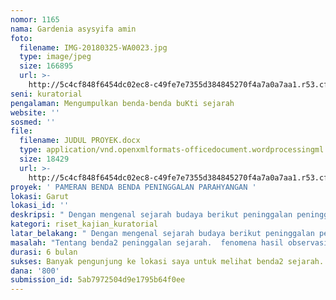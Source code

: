 ```yaml
---
nomor: 1165
nama: Gardenia asysyifa amin
foto:
  filename: IMG-20180325-WA0023.jpg
  type: image/jpeg
  size: 166895
  url: >-
    http://5c4cf848f6454dc02ec8-c49fe7e7355d384845270f4a7a0a7aa1.r53.cf2.rackcdn.com/5f015eed-b237-44a0-922d-723f6b383b8b/IMG-20180325-WA0023.jpg
seni: kuratorial
pengalaman: Mengumpulkan benda-benda buKti sejarah
website: ''
sosmed: ''
file:
  filename: JUDUL PROYEK.docx
  type: application/vnd.openxmlformats-officedocument.wordprocessingml.document
  size: 18429
  url: >-
    http://5c4cf848f6454dc02ec8-c49fe7e7355d384845270f4a7a0a7aa1.r53.cf2.rackcdn.com/0958867e-f6b2-4024-bf43-34055ded3dab/JUDUL%20PROYEK.docx
proyek: ' PAMERAN BENDA BENDA PENINGGALAN PARAHYANGAN '
lokasi: Garut
lokasi_id: ''
deskripsi: " Dengan mengenal sejarah budaya berikut peninggalan peninggalannya akan menjadi bagi pengetahuan tentang masyarakatnya dan juga pembentukan kepribadian yang sesuai dengan budaya masyarakatnya. Pengetahuan tersebut pada masa lalu dituturkan dalam bentuk cerita atau dongeng berkenaan dengan lingkungannya. Saat ini pengetahun\_ diajarkan secara formal maupun melalui berbagai informasi media masa secara nonformal.\_ Dengan demikian, pegentahuan sejarah budaya semakin fenomena hasil observasi dan wawancara dengan informan tentang Limbangan ( Garut) diantaranya: 1. Nama-nama tempat dan Gunung memiliki kaitan dengan masa lalu, seperti Gunung Sangiang,Gunung Batara Guru dan Gunung Baru Batu.\_ 2. Masyarakat menceritakan mengenai ratusan Makam yang dianggap sakral atau suci. Selain sebagai tempat pertapaan dan mistis. 3. Banyaknya bentuk bebatuan yang memiliki makna dimasyarakat. Berbagai batu yang menyerupai tempat ritual pada masa pra sejarah. Pada bulan Oktober ditemukan sejumlah situs batu yang diperkirakan artefak sejarah budaya menyerupai bangunan, meja sesaji, punden berundak, dan menhir, berbagai lesung, batu peti, juga semacam batu gores yang memiliki lambang - lambang. 4. Penemuan Ratusan batu amulet, artefak dan batu unik, dari tahun 1996\_ sudah menemukan batu sisa-sisa bangunan. Berbagai bentukan batu yang diperkirakan bagian dari senjata, alat-alat pertanian dan benda-benda ritual. Adapun lokasinya tersebar luas di tengah sawah, kebun, dan di dalam hutan.  "
kategori: riset_kajian_kuratorial
latar_belakang: " Dengan mengenal sejarah budaya berikut peninggalan peninggalannya akan menjadi bagi pengetahuan tentang masyarakatnya dan juga pembentukan kepribadian yang sesuai dengan budaya masyarakatnya. Pengetahuan tersebut pada masa lalu dituturkan dalam bentuk cerita atau dongeng berkenaan dengan lingkungannya. Saat ini pengetahun\_ diajarkan secara formal maupun melalui berbagai informasi media masa secara nonformal.\_ Dengan demikian, pegentahuan sejarah budaya semakin fenomena hasil observasi dan wawancara dengan informan tentang Limbangan ( Garut) diantaranya: 1. Nama-nama tempat dan Gunung memiliki kaitan dengan masa lalu, seperti Gunung Sangiang,Gunung Batara Guru dan Gunung Baru Batu.\_ 2. Masyarakat menceritakan mengenai ratusan Makam yang dianggap sakral atau suci. Selain sebagai tempat pertapaan dan mistis. 3. Banyaknya bentuk bebatuan yang memiliki makna dimasyarakat. Berbagai batu yang menyerupai tempat ritual pada masa pra sejarah. Pada bulan Oktober ditemukan sejumlah situs batu yang diperkirakan artefak sejarah budaya menyerupai bangunan, meja sesaji, punden berundak, dan menhir, berbagai lesung, batu peti, juga semacam batu gores yang memiliki lambang - lambang. 4. Penemuan Ratusan batu amulet, artefak dan batu unik, dari tahun 1996\_ sudah menemukan batu sisa-sisa bangunan. Berbagai bentukan batu yang diperkirakan bagian dari senjata, alat-alat pertanian dan benda-benda ritual. Adapun lokasinya tersebar luas di tengah sawah, kebun, dan di dalam hutan.  "
masalah: "Tentang benda2 peninggalan sejarah.  fenomena hasil observasi dan wawancara dengan informan tentang Limbangan ( Garut) diantaranya: 1. Nama-nama tempat dan Gunung memiliki kaitan dengan masa lalu, seperti Gunung Sangiang,Gunung Batara Guru dan Gunung Baru Batu.\_ 2. Masyarakat menceritakan mengenai ratusan Makam yang dianggap sakral atau suci. Selain sebagai tempat pertapaan dan mistis. 3. Banyaknya bentuk bebatuan yang memiliki makna dimasyarakat. Berbagai batu yang menyerupai tempat ritual pada masa pra sejarah. "
durasi: 6 bulan
sukses: Banyak pengunjung ke lokasi saya untuk melihat benda2 sejarah.
dana: '800'
submission_id: 5ab7972504d9e1795b64f0ee
---
```

